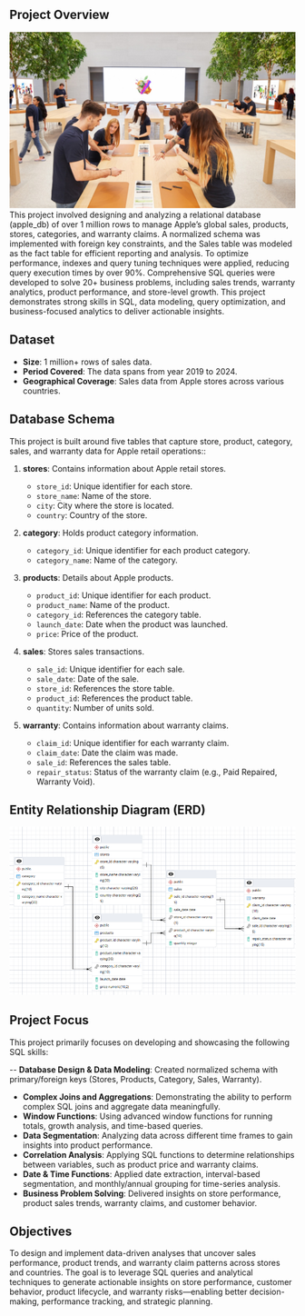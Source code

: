 ## Project Overview
![Apple_Store](https://github.com/SnehalAnalytics/SQL_Project-Analyzing-1M-Apple-Products-Sales-Records/blob/main/Apple_Store.jpeg)
This project involved designing and analyzing a relational database (apple_db) of over 1 million rows to manage Apple’s global sales, products, stores, categories, and warranty claims. A normalized schema was implemented with foreign key constraints, and the Sales table was modeled as the fact table for efficient reporting and analysis. To optimize performance, indexes and query tuning techniques were applied, reducing query execution times by over 90%. Comprehensive SQL queries were developed to solve 20+ business problems, including sales trends, warranty analytics, product performance, and store-level growth. This project demonstrates strong skills in SQL, data modeling, query optimization, and business-focused analytics to deliver actionable insights.

## Dataset

- **Size**: 1 million+ rows of sales data.
- **Period Covered**: The data spans from year 2019 to 2024.
- **Geographical Coverage**: Sales data from Apple stores across various countries.

## Database Schema
This project is built around five tables that capture store, product, category, sales, and warranty data for Apple retail operations::

1. **stores**: Contains information about Apple retail stores.
   - `store_id`: Unique identifier for each store.
   - `store_name`: Name of the store.
   - `city`: City where the store is located.
   - `country`: Country of the store.

2. **category**: Holds product category information.
   - `category_id`: Unique identifier for each product category.
   - `category_name`: Name of the category.

3. **products**: Details about Apple products.
   - `product_id`: Unique identifier for each product.
   - `product_name`: Name of the product.
   - `category_id`: References the category table.
   - `launch_date`: Date when the product was launched.
   - `price`: Price of the product.

4. **sales**: Stores sales transactions.
   - `sale_id`: Unique identifier for each sale.
   - `sale_date`: Date of the sale.
   - `store_id`: References the store table.
   - `product_id`: References the product table.
   - `quantity`: Number of units sold.

5. **warranty**: Contains information about warranty claims.
   - `claim_id`: Unique identifier for each warranty claim.
   - `claim_date`: Date the claim was made.
   - `sale_id`: References the sales table.
   - `repair_status`: Status of the warranty claim (e.g., Paid Repaired, Warranty Void).

## Entity Relationship Diagram (ERD)
![ERD](https://github.com/SnehalAnalytics/SQL_Project-Analyzing-1M-Apple-Products-Sales-Records/blob/main/ERD_Apple_db.png)

## Project Focus

This project primarily focuses on developing and showcasing the following SQL skills:

-- **Database Design & Data Modeling**: Created normalized schema with primary/foreign keys (Stores, Products, Category, Sales, Warranty).
- **Complex Joins and Aggregations**: Demonstrating the ability to perform complex SQL joins and aggregate data meaningfully.
- **Window Functions**: Using advanced window functions for running totals, growth analysis, and time-based queries.
- **Data Segmentation**: Analyzing data across different time frames to gain insights into product performance.
- **Correlation Analysis**: Applying SQL functions to determine relationships between variables, such as product price and warranty claims.
- **Date & Time Functions**: Applied date extraction, interval-based segmentation, and monthly/annual grouping for time-series analysis.
- **Business Problem Solving**: Delivered insights on store performance, product sales trends, warranty claims, and customer behavior.

## Objectives

To design and implement data-driven analyses that uncover sales performance, product trends, and warranty claim patterns across stores and countries. The goal is to leverage SQL queries and analytical techniques to generate actionable insights on store performance, customer behavior, product lifecycle, and warranty risks—enabling better decision-making, performance tracking, and strategic planning.
